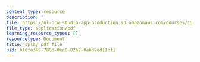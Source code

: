 ```yaml
---
content_type: resource
description: ''
file: https://ol-ocw-studio-app-production.s3.amazonaws.com/courses/15-s21-nuts-and-bolts-of-business-plans-january-iap-2014/b16fa34978060ea082620abd9ed11bf1_3vKlYA7vXOk.pdf
file_type: application/pdf
learning_resource_types: []
resourcetype: Document
title: 3play pdf file
uid: b16fa349-7806-0ea0-8262-0abd9ed11bf1
---
```

